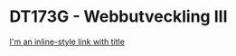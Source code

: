 # DT173G - Webbutveckling III
[I'm an inline-style link with title](https://www.miun.se/ "Mittuniversitetets Hemsida")
